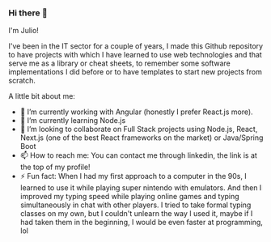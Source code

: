 ### Hi there 👋

I'm Julio! 

I've been in the IT sector for a couple of years, I made this Github repository to have projects with which I have learned to use web technologies and that serve me as a library or cheat sheets, to remember some software implementations I did before or to have templates to start new projects from scratch.

A little bit about me:

- 🔭 I’m currently working with Angular (honestly I prefer React.js more).
- 🌱 I’m currently learning Node.js
- 👯 I’m looking to collaborate on Full Stack projects using Node.js, React, Next.js (one of the best React frameworks on the market) or Java/Spring Boot 
- 📫 How to reach me: You can contact me through linkedin, the link is at the top of my profile!
- ⚡ Fun fact: When I had my first approach to a computer in the 90s, I learned to use it while playing super nintendo with emulators. And then I improved my typing speed while playing online games and typing simultaneously in chat with other players. I tried to take formal typing classes on my own, but I couldn't unlearn the way I used it, maybe if I had taken them in the beginning, I would be even faster at programming, lol


<!--
**JulioAvalos/JulioAvalos** is a ✨ _special_ ✨ repository because its `README.md` (this file) appears on your GitHub profile.

Here are some ideas to get you started:

- 🔭 I’m currently working on ...
- 🌱 I’m currently learning ...
- 👯 I’m looking to collaborate on ...
- 🤔 I’m looking for help with ...
- 💬 Ask me about ...
- 📫 How to reach me: ...
- 😄 Pronouns: ...
- ⚡ Fun fact: ...
-->

